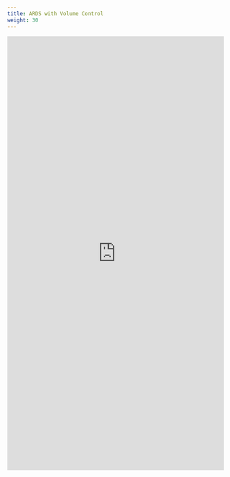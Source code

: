 ```yaml
---
title: ARDS with Volume Control
weight: 30
---
```


<iframe id='frame' src="https://iculearning.com/api/vc/?compliance=0.02" width="500", height="1000", frameborder="0"></iframe>

<script>
let frame = document.querySelector('#frame')
frame.width = frame.parentElement.clientWidth
</script>

